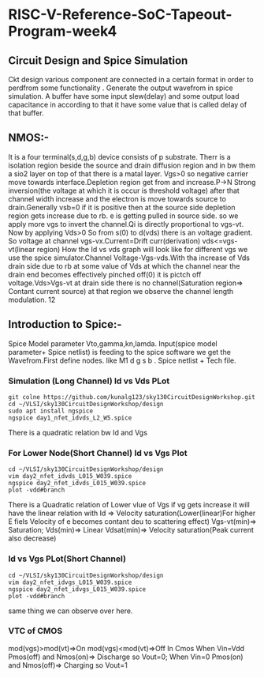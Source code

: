 # RISC-V-Reference-SoC-Tapeout-Program-week4
## Circuit Design and Spice Simulation
Ckt design various component are connected in a certain format in order to perdfrom some functionality .  Generate the output wavefrom in spice simulation. A buffer have some input slew(delay) and some output load capacitance in according to that it have some value that is called delay of that buffer.

## NMOS:- 
It is a four terminal(s,d,g,b) device consists of p substrate. Therr is a isolation region beside the source and drain diffusion region and in bw them a sio2 layer on top of that there is a matal layer. Vgs>0 so negative carrier move towards interface.Depletion region get from and increase.P->N Strong inversion(the voltage at which it is occur is threshold voltage) after that 
channel width increase and the electron is move towards source to drain.Generally vsb=0 if it is positive then at the source side depletion region gets increase due to rb. e is getting pulled in source side. so we apply more vgs to invert the channel.Qi is directly proportional to vgs-vt. Now by applying Vds>0 So from s(0) to d(vds) there is an voltage gradient. So voltage at channel vgs-vx.Current=Drift curr(derivation) vds<=vgs-vt(linear region) How the Id vs vds graph will look like for different vgs we use the spice simulator.Channel Voltage-Vgs-vds.With tha increase of Vds drain side due to rb at some value of Vds at which the channel near the drain end becomes effectively pinched off(0) it is pictch off voltage.Vds>Vgs-vt at drain side there is no channel(Saturation region=> Contant current source) at that region we observe the channel length modulation. 12

## Introduction to Spice:-
Spice Model parameter Vto,gamma,kn,lamda. 
Input(spice model parameter+ Spice netlist) is feeding to the spice software we get the Wavefrom.First define nodes. like M1 d g s b . Spice netlist + Tech file.
### Simulation (Long Channel) Id vs Vds PLot
```
git colne https://github.com/kunalg123/sky130CircuitDesignWorkshop.git
cd ~/VLSI/sky130CircuitDesignWorkshop/design
sudo apt install ngspice
ngspice day1_nfet_idvds_L2_W5.spice
```
There is a quadratic relation bw Id and Vgs
### For Lower Node(Short Channel) Id vs Vgs Plot
```
cd ~/VLSI/sky130CircuitDesignWorkshop/design
vim day2_nfet_idvds_L015_W039.spice
ngspice day2_nfet_idvds_L015_W039.spice
plot -vdd#branch
```
There is a Quadratic relation of Lower vlue of Vgs if vg gets increase it will have the linear relation with Id => Velocity saturation(Lower(linear)For higher E fiels Velocity of e becomes contant deu to scattering effect)
Vgs-vt(min)=> Saturation; Vds(min)=> Linear Vdsat(min)=> Velocity saturation(Peak current also decrease)
### Id vs Vgs PLot(Short Channel)
```
cd ~/VLSI/sky130CircuitDesignWorkshop/design
vim day2_nfet_idvgs_L015_W039.spice
ngspice day2_nfet_idvgs_L015_W039.spice
plot -vdd#branch
```
same thing we can observe over here.

### VTC of CMOS
mod(vgs)>mod(vt)=>On 
mod(vgs)<mod(vt)=>Off
In Cmos When Vin=Vdd Pmos(off) and Nmos(on)=> Discharge so Vout=0; When Vin=0 Pmos(on) and Nmos(off)=> Charging so Vout=1






